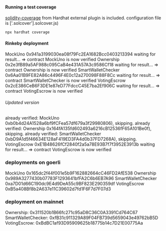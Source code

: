 #### Running a test coverage
[solidity-coverage](https://hardhat.org/plugins/solidity-coverage.html) from Hardhat external plugin is included.
configuration file is ['.solcover'].solcover.js)
```
npx hardhat coverage
```

#### Rinkeby deployment

MockUno 0x941a3199030ea08f79Fc2EA1682Bcc0403213394
waiting for result...
 => contract MockUno is now verified
Ownership 0x2e3fB89a5AF988c095CaB4e431A57A3c9586Cf18
waiting for result...
 => contract Ownership is now verified
SmartWalletChecker 0x6Aa01B9FE82A86c4496F4E0c12a270098F88F8Cc
waiting for result...
 => contract SmartWalletChecker is now verified
VotingEscrow 0x2cE386CeB6F3DE1e87eD77FdccC45E7ba2Ef906C
waiting for result...
 => contract VotingEscrow is now verified


###### Updated version

already verified: MockUno 0xb0b4d24A1528a6bf9fCFea57df679a3f29980806), skipping.
already verified: Ownership 0x164fA135fd602493a6216cB12536fF65A101Be0f), skipping.
already verified: SmartWalletChecker 0xbD9A1d5f46634E128aF419ED3FA4d0b37FD7268A), skipping.
VotingEscrow 0xE1B48626fCf2840f2a5a78E93B7f7f3952E3913b
waiting for result...
 => contract VotingEscrow is now verified


### deployments on goerli
MockUno 0x165dc2f44f001e5b9F162882664cC46FD2AfE538
Ownership 0x989A3277430b07783F1293641bfFA2C6b6EB7A96
SmartWalletChecker 0xa7D01d66C190dc9E4d9DeA55c9BF823E290359df
VotingEscrow 0xB5a408Bf8b2A637e11C39602d7fd1F6F7d7F07d3


### deployment on mainnet
Ownership: 0x311520b1B66fc271c95aD8C36C0A3391Cd764C67
SmartWalletChecker: 0xfB31c911329A89F04FB739d5659043e49762bB5D
VotingEscrow: 0xBdBC1af93D95909625b18775b14c7D21E00775Aa